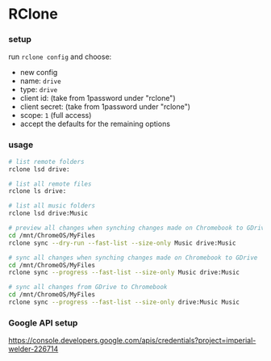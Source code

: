 # RClone

### setup

run `rclone config` and choose:
- new config
- name: `drive`
- type: `drive`
- client id: (take from 1password under "rclone")
- client secret: (take from 1password under "rclone")
- scope: `1` (full access)
- accept the defaults for the remaining options

### usage

```bash
# list remote folders
rclone lsd drive:

# list all remote files
rclone ls drive:

# list all music folders
rclone lsd drive:Music

# preview all changes when synching changes made on Chromebook to GDrive
cd /mnt/ChromeOS/MyFiles
rclone sync --dry-run --fast-list --size-only Music drive:Music

# sync all changes when synching changes made on Chromebook to GDrive
cd /mnt/ChromeOS/MyFiles
rclone sync --progress --fast-list --size-only Music drive:Music

# sync all changes from GDrive to Chromebook
cd /mnt/ChromeOS/MyFiles
rclone sync --progress --fast-list --size-only drive:Music Music


```

### Google API setup

https://console.developers.google.com/apis/credentials?project=imperial-welder-226714
